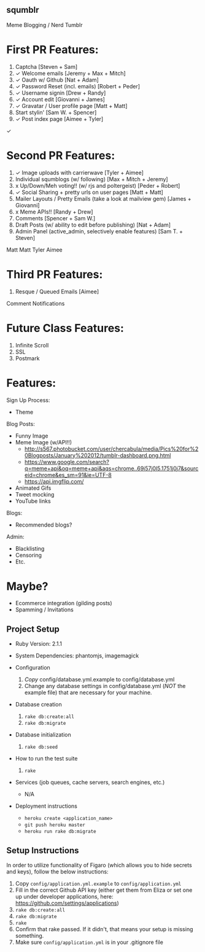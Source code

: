 squmblr
-------

Meme Blogging / Nerd Tumblr


First PR Features:
=========
 1. Captcha [Steven + Sam]
 2. ✓ Welcome emails [Jeremy + Max + Mitch]
 3. ✓ Oauth w/ Github [Nat + Adam]
 4. ✓ Password Reset (incl. emails) [Robert + Peder]
 5. ✓ Username signin [Drew + Randy]
 6. ✓ Account edit [Giovanni + James]
 7. ✓ Gravatar / User profile page [Matt + Matt]
 8. Start stylin' [Sam W. + Spencer]
 9. ✓ Post index page [Aimee + Tyler]

✓

Second PR Features:
==========
 1. ✓ Image uploads with carrierwave [Tyler + Aimee]
 2. Individual squmblogs (w/ following) [Max + Mitch + Jeremy]
 3. x Up/Down/Meh voting!! (w/ rjs and poltergeist) [Peder + Robert]
 4. ✓ Social Sharing + pretty urls on user pages [Matt + Matt]
 5. Mailer Layouts / Pretty Emails (take a look at mailview gem) [James + Giovanni]
 6. x Meme APIs!! [Randy + Drew]
 7. Comments [Spencer + Sam W.]
 8. Draft Posts (w/ ability to edit before publishing) [Nat + Adam]
 9. Admin Panel (active\_admin, selectively enable features) [Sam T. + Steven]

Matt
Matt
Tyler
Aimee

Third PR Features:
==================

 1. Resque / Queued Emails [Aimee]

Comment Notifications

Future Class Features:
======================

 1. Infinite Scroll
 2. SSL
 3. Postmark


Features:
=========

Sign Up Process:

  * Theme

Blog Posts:

  * Funny Image
  * Meme Image (w/API!!)
    * http://s567.photobucket.com/user/chercabula/media/Pics%20for%20Blogposts/January%202012/tumblr-dashboard.png.html
    * https://www.google.com/search?q=meme+api&oq=meme+api&aqs=chrome..69i57j0l5.1751j0j7&sourceid=chrome&es_sm=91&ie=UTF-8
    * https://api.imgflip.com/
  * Animated Gifs
  * Tweet mocking
  * YouTube links

Blogs:

  * Recommended blogs?

Admin:

  * Blacklisting
  * Censoring
  * Etc.

Maybe?
======

  * Ecommerce integration (gilding posts)
  * Spamming / Invitations


## Project Setup

* Ruby Version: 2.1.1
* System Dependencies: phantomjs, imagemagick
* Configuration
    1. *Copy* config/database.yml.example to config/database.yml
    2. Change any database settings in config/database.yml (*NOT* the example file) that are necessary for your machine.

* Database creation
    1. `rake db:create:all`
    2. `rake db:migrate`
* Database initialization
    1. `rake db:seed`
* How to run the test suite
    1. `rake`
* Services (job queues, cache servers, search engines, etc.)
    * N/A
* Deployment instructions
    * `heroku create <application_name>`
    * `git push heroku master`
    * `heroku run rake db:migrate`

## Setup Instructions

In order to utilize functionality of Figaro (which allows you to hide secrets and keys),
follow the below instructions:

1. Copy `config/application.yml.example` to `config/application.yml`
2. Fill in the correct Github API key (either get them from Eliza or set one up under developer applications, here: https://github.com/settings/applications)
3. `rake db:create:all`
4. `rake db:migrate`
5. `rake`
6. Confirm that rake passed.  If it didn't, that means your setup is missing something.
7. Make sure `config/application.yml` is in your .gitignore file
